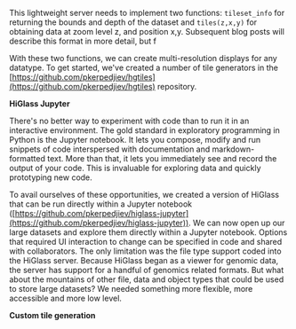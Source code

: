 This lightweight server needs to
implement two functions: `tileset_info` for returning the bounds and depth of
the dataset and `tiles(z,x,y)` for obtaining data at zoom level z, and position
x,y. Subsequent blog posts will describe this format in more detail, but f

With these two functions, we can create multi-resolution displays for any
datatype. To get started, we've created a number of tile generators in the
[https://github.com/pkerpedjiev/hgtiles](https://github.com/pkerpedjiev/hgtiles)
repository.

<b> HiGlass Jupyter </b>

There's no better way to experiment with code than to run it in an interactive
environment. The gold standard in exploratory programming in Python is the
Jupyter notebook. It lets you compose, modify and run snippets of code
interspersed with documentation and markdown-formatted text.  More than that,
it lets you immediately see and record the output of your code.  This is
invaluable for exploring data and quickly prototyping new code.

To avail ourselves of these opportunities, we created a version of HiGlass that
can be run directly within a Jupyter notebook
([https://github.com/pkerpedjiev/higlass-jupyter](https://github.com/pkerpedjiev/higlass-jupyter)).
We can now open up our large datasets and explore them directly within a
Jupyter notebook. Options that required UI interaction to change can be
specified in code and shared with collaborators. The only limitation was the
file type support coded into the HiGlass server. Because HiGlass began as a
viewer for genomic data, the server has support for a handful of genomics
related formats. But what about the mountains of other file, data and object
types that could be used to store large datasets? We needed something more
flexible, more accessible and more low level.

<b> Custom tile generation </b>
